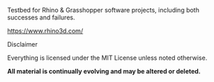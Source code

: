 Testbed for Rhino & Grasshopper software projects, including both successes and failures.

https://www.rhino3d.com/

Disclaimer

Everything is licensed under the MIT License unless noted otherwise.

**All material is continually evolving and may be altered or deleted.**
